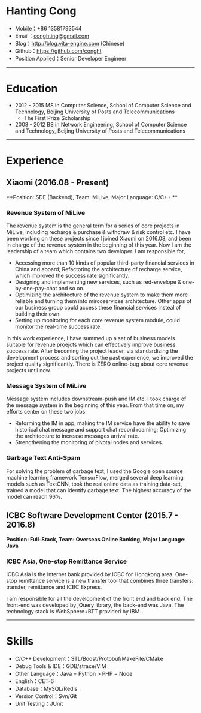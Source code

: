 # Hanting Cong

- Mobile：+86 13581793544
- Email：conghting@gmail.com 
- Blog：http://blog.vita-engine.com (Chinese)
- Github：https://github.com/conght
- Position Applied：Senior Developer Engineer

------

# Education

- 2012 - 2015   MS in Computer Science,  School of Computer Science and Technology, Beijing University of Posts and Telecommunications
  - The First Prize Scholarship
- 2008 - 2012   BS in Network Engineering,  School of Computer Science and Technology, Beijing University of Posts and Telecommunications

------

# Experience

## Xiaomi  (2016.08 - Present)

**Position:  SDE (Backend),  Team: MiLive,  Major Language: C/C++ **

### Revenue System of MiLive

The revenue system is the general term for a series of core projects in MiLive, including recharge & purchase & withdraw & risk control etc. I have been working on these projects since I joined Xiaomi on 2016.08, and been in charge of the revenue system in the beginning of this year. Now I am the leadership of a team which contains two developer. I am responsible for,

- Accessing more than 10 kinds of popular third-party financial services in China and aboard; Refactoring the architecture of recharge service, which improved the success rate significantly.
- Designing and implementing new services, such as red-envelope & one-by-one-pay-chat and so on.
- Optimizing the architecture of the revenue system to make them more reliable and turning them into mircoservices architecture. Other apps of our business group could access these financial services insteal of building their own. 
- Setting up monitoring for each core revenue system module, could monitor the real-time success rate.

In this work experience, I have summed up a set of business models suitable for revenue proejcts which can effectively improve business success rate. After becoming the project leader, via standardizing the development process and sorting out the past experience, we improved the project quality significantly. There is ZERO online-bug about core revenue projects until now. 

### Message System of MiLive 

Message system includes downstream-push and IM etc. I took charge of the message system in the beginning of this year. From that time on, my efforts center on these two jobs:

- Reforming the IM in app, making the IM service have the ability to save historical chat message and support chat record roaming; Optimizing the architecture to increase messages arrival rate. 
- Strengthening the monitoring of pivotal nodes and services.

### Garbage Text Anti-Spam

For solving the problem of garbage text, I used the Google open source machine learning framework TensorFlow, merged several deep learning models such  as TextCNN, took the real online data as training data-set, trained a model that can identify garbage text. The highest accuracy of the model can reach 96%.

## ICBC Software Development Center  (2015.7 - 2016.8)

**Position:  Full-Stack,  Team: Overseas Online Banking,  Major Language: Java**

### ICBC Asia, One-stop Remittance Service 

ICBC Asia is the Internet bank provided by ICBC for Hongkong area. One-stop remittance service is a new transfer tool that combines three transfers: transfer, remittance and ICBC Express.

I am responsible for all the development of the front end and back end. The front-end was developed by jQuery library, the back-end was Java. The technology stack is WebSphere+BTT provided by IBM.

------

# Skills

- C/C++ Development：STL/Boost/Protobuf/MakeFile/CMake
- Debug Tools & IDE：GDB/strace/VIM
- Other Language：Java = Python > PHP = Node
- English：CET-6
- Database：MySQL/Redis
- Version Control：Svn/Git
- Unit Testing：JUnit
